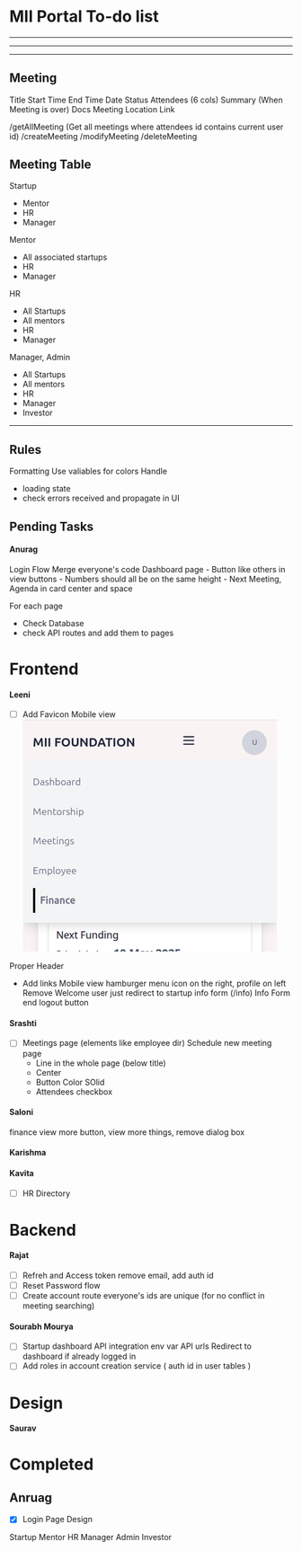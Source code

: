 # MII Portal To-do list

#### 

-----

----

----
## Meeting

Title
Start Time
End Time
Date 
Status
Attendees (6 cols)
Summary (When Meeting is over)
Docs
Meeting
Location
Link

/getAllMeeting (Get all meetings where attendees id contains current user id)
/createMeeting
/modifyMeeting
/deleteMeeting

## Meeting  Table

Startup
- Mentor
- HR 
- Manager

Mentor 
- All associated startups 
- HR 
- Manager

HR
- All Startups 
- All mentors 
- HR 
- Manager

Manager, Admin 
- All Startups 
- All mentors 
- HR 
- Manager
- Investor

----

## Rules

Formatting
Use valiables for colors
Handle 
- loading state
- check errors received and propagate in UI


## Pending Tasks

#### Anurag 
Login Flow
Merge everyone's code 
Dashboard page
    - Button like others in view buttons
    - Numbers should all be on the same height
    - Next Meeting, Agenda in card center and space 

For each page 
- Check Database
- check API routes and add them to pages

# Frontend 

#### Leeni 
- [ ] Add Favicon
Mobile view
![](./header.png)

Proper Header
- Add links
Mobile view hamburger menu icon on the right, profile on left
Remove Welcome user just redirect to startup info form (/info)
Info Form end logout button

#### Srashti
- [ ] Meetings page (elements like employee dir)
Schedule new meeting page
    - Line in the whole page (below title) 
    - Center
    - Button Color SOlid
    - Attendees checkbox


#### Saloni
finance
view more button, view more things, remove dialog box

#### Karishma

#### Kavita
- [ ] HR Directory

# Backend

#### Rajat

- [ ] Refreh and Access token remove email, add auth id
- [ ] Reset Password flow 
- [ ] Create account route everyone's ids are unique (for no conflict in meeting searching)

#### Sourabh Mourya

- [ ] Startup dashboard API integration
env var API urls
Redirect to dashboard if already logged in
- [ ] Add roles in account creation service ( auth id in user tables )

# Design

#### Saurav


# Completed

## Anruag
- [x] Login Page Design


Startup
Mentor 
HR
Manager
Admin 
Investor

